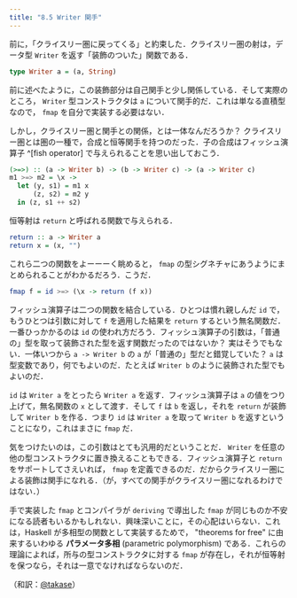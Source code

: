 ```yaml
---
title: "8.5 Writer 関手"
---
```


前に，「クライスリー圏に戻ってくる」と約束した．クライスリー圏の射は，データ型 `Writer` を返す「装飾のついた」関数である．

```haskell
type Writer a = (a, String)
```

前に述べたように，この装飾部分は自己関手と少し関係している．そして実際のところ， `Writer` 型コンストラクタは `a` について関手的だ．これは単なる直積型なので， `fmap` を自分で実装する必要はない．

しかし，クライスリー圏と関手との関係，とは一体なんだろうか？ クライスリー圏とは圏の一種で，合成と恒等関手を持つのだった．子の合成はフィッシュ演算子 ^[fish operator] で与えられることを思い出しておこう．

```haskell
(>=>) :: (a -> Writer b) -> (b -> Writer c) -> (a -> Writer c)
m1 >=> m2 = \x ->
  let (y, s1) = m1 x
      (z, s2) = m2 y
  in (z, s1 ++ s2)
```

恒等射は `return` と呼ばれる関数で与えられる．

```haskell
return :: a -> Writer a
return x = (x, "")
```

これら二つの関数をよーーーく眺めると， `fmap` の型シグネチャにあうようにまとめられることがわかるだろう．こうだ．

```haskell
fmap f = id >=> (\x -> return (f x))
```

フィッシュ演算子は二つの関数を結合している．ひとつは慣れ親しんだ `id` で，もうひとつは引数に対して `f` を適用した結果を `return` するという無名関数だ．一番ひっかかるのは `id` の使われ方だろう．フィッシュ演算子の引数は，「普通の」型を取って装飾された型を返す関数だったのではないか？ 実はそうでもない．一体いつから `a -> Writer b` の `a` が「普通の」型だと錯覚していた？ `a` は型変数であり，何でもよいのだ．たとえば `Writer b` のように装飾された型でもよいのだ．

`id` は `Writer a` をとったら `Writer a` を返す．フィッシュ演算子は `a` の値をつり上げて，無名関数の `x` として渡す．そして `f` は `b` を返し，それを `return` が装飾して `Writer b` を作る．つまり `id` は `Writer a` を取って `Writer b` を返すということになり，これはまさに `fmap` だ．

気をつけたいのは，この引数はとても汎用的だということだ． `Writer` を任意の他の型コンストラクタに置き換えることもできる．フィッシュ演算子と `return` をサポートしてさえいれば， `fmap` を定義できるのだ．だからクライスリー圏による装飾は関手になれる．（が，すべての関手がクライスリー圏になれるわけではない．）

手で実装した `fmap` とコンパイラが `deriving` で導出した `fmap` が同じものか不安になる読者もいるかもしれない．興味深いことに，その心配はいらない．これは，Haskell が多相型の関数として実装するためで， "theorems for free" に由来するいわゆる **パラメータ多相** (parametric polymorphism) である．これらの理論によれば，所与の型コンストラクタに対する `fmap` が存在し，それが恒等射を保つなら，それは一意でなければならないのだ．

（和訳：[@takase](https://zenn.dev/takase)）